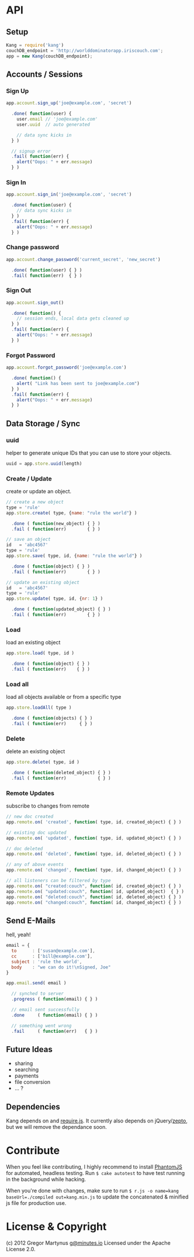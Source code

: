 API
===


Setup
-----

```javascript
Kang = require('kang')
couchDB_endpoint = 'http://worlddominatorapp.iriscouch.com';
app = new Kang(couchDB_endpoint);
```


Accounts / Sessions
-------------------


### Sign Up

```javascript
app.account.sign_up('joe@example.com', 'secret')

  .done( function(user) {
    user.email // 'joe@example.com'
    user.uuid  // auto generated

    // data sync kicks in
  } )

  // signup error
  .fail( function(err) {
    alert("Oops: " + err.message)
  } )
```


### Sign In

```javascript
app.account.sign_in('joe@example.com', 'secret')

  .done( function(user) {
    // data sync kicks in
  } )
  .fail( function(err) {
    alert("Oops: " + err.message)
  } )
```

### Change password

```javascript
app.account.change_password('current_secret', 'new_secret')

  .done( function(user) { } )
  .fail( function(err)  { } )
```

### Sign Out

```javascript
app.account.sign_out()

  .done( function() {
    // session ends, local data gets cleaned up
  } )
  .fail( function(err) {
    alert("Oops: " + err.message)
  } )
```


### Forgot Password

```javascript
app.account.forgot_password('joe@example.com')

  .done( function() {
    alert( "Link has been sent to joe@example.com")
  } )
  .fail( function(err) {
    alert("Oops: " + err.message)
  } )
```


Data Storage / Sync
-------------------

### uuid

helper to generate unique IDs that you can use to store your objects.

```javascript
uuid = app.store.uuid(length)
```


### Create / Update

create or update an object.

```javascript
// create a new object
type = 'rule'
app.store.create( type, {name: "rule the world"} )

  .done ( function(new_object) { } )
  .fail ( function(err)        { } )

// save an object
id   = 'abc4567'
type = 'rule'
app.store.save( type, id, {name: "rule the world"} )

  .done ( function(object) { } )
  .fail ( function(err)        { } )

// update an existing object
id   = 'abc4567'
type = 'rule'
app.store.update( type, id, {nr: 1} )

  .done ( function(updated_object) { } )
  .fail ( function(err)        { } )
```


### Load

load an existing object

```javascript
app.store.load( type, id )

  .done ( function(object) { } )
  .fail ( function(err)    { } )
```


### Load all

load all objects available or from a specific type

```javascript
app.store.loadAll( type )

  .done ( function(objects) { } )
  .fail ( function(err)     { } )
```


### Delete

delete an existing object

```javascript
app.store.delete( type, id )

  .done ( function(deleted_object) { } )
  .fail ( function(err)            { } )
```


### Remote Updates

subscribe to changes from remote

```javascript
// new doc created
app.remote.on( 'created', function( type, id, created_object) { } )

// existing doc updated
app.remote.on( 'updated', function( type, id, updated_object) { } )

// doc deleted
app.remote.on( 'deleted', function( type, id, deleted_object) { } )

// any of above events
app.remote.on( 'changed', function( type, id, changed_object) { } )

// all listeners can be filtered by type
app.remote.on( "created:couch", function( id, created_object) { } )
app.remote.on( "updated:couch", function( id, updated_object)  { } )
app.remote.on( "deleted:couch", function( id, deleted_object) { } )
app.remote.on( "changed:couch", function( id, changed_object) { } )
```


Send E-Mails
------------

hell, yeah!

```javascript
email = {
  to      : ['susan@example.com'],
  cc      : ['bill@example.com'],
  subject : 'rule the world',
  body    : "we can do it!\nSigned, Joe"
}

app.email.send( email )

  // synched to server
  .progress ( function(email) { } )

  // email sent successfully
  .done     ( function(email) { } )

  // something went wrong
  .fail     ( function(err)   { } )
```


Future Ideas
------------

* sharing
* searching
* payments
* file conversion
* ... ?


Dependencies
------------

Kang depends on and [require.js](http://requirejs.org).
It currently also depends on jQuery/[zepto](http://zeptojs.com/), but we will remove the dependance soon.


Contribute
==========

When you feel like contributing, I highly recommend to install [PhantomJS](http://www.phantomjs.org/) for automated, headless testing. Run `$ cake autotest` to have test running in the background while hacking.

When you're done with changes, make sure to run `$ r.js -o name=kang baseUrl=./compiled out=kang.min.js` to update the concatenated & minified js file for production use.


License & Copyright
===================

(c) 2012 Gregor Martynus <g@minutes.io>
Licensed under the Apache License 2.0.